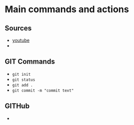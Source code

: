 # Main commands and actions

## Sources

* [youtube](https://www.youtube.com/@vasilievi/videos)
* 

## GIT Commands

* `git init`
* `git status`
* `git add .`
* `git commit -m "commit text"`

## GITHub

* 